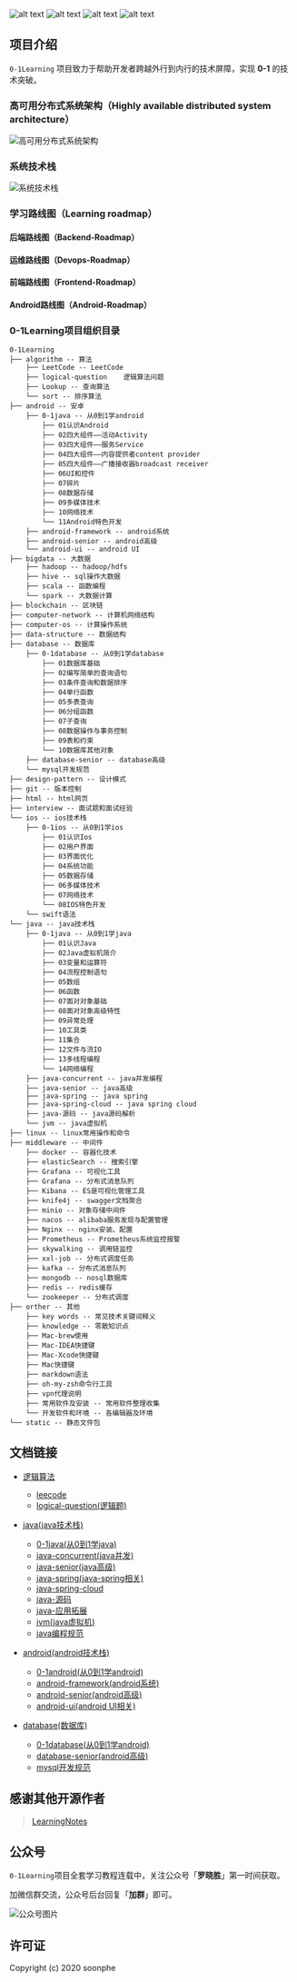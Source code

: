 ![alt text](static/common/svg/luoxiaosheng.svg "公众号")
![alt text](static/common/svg/luoxiaosheng_learning.svg "学习")
![alt text](static/common/svg/luoxiaosheng_wechat.svg "微信")
![alt text](static/common/svg/luoxiaosheng_gitee.svg "码云")

## 项目介绍

`0-1Learning` 项目致力于帮助开发者跨越外行到内行的技术屏障，实现 **0-1** 的技术突破。

### 高可用分布式系统架构（Highly available distributed system architecture）
![高可用分布式系统架构](static/architecture/highly_available_architecture.png "高可用分布式系统架构")


### 系统技术栈
![系统技术栈](static/architecture/system_technology_stack.png "系统技术栈")


### 学习路线图（Learning roadmap）

#### 后端路线图（Backend-Roadmap）

#### 运维路线图（Devops-Roadmap）

#### 前端路线图（Frontend-Roadmap）

#### Android路线图（Android-Roadmap）

### 0-1Learning项目组织目录
``````
0-1Learning
├── algorithm -- 算法
    ├── LeetCode -- LeetCode
    ├── logical-question    逻辑算法问题
    ├── Lookup -- 查询算法
    └── sort -- 排序算法
├── android -- 安卓
    ├── 0-1java -- 从0到1学android
        ├── 01认识Android
        ├── 02四大组件——活动Activity
        ├── 03四大组件——服务Service
        ├── 04四大组件——内容提供者content provider
        ├── 05四大组件——广播接收器broadcast receiver
        ├── 06UI和控件
        ├── 07碎片
        ├── 08数据存储
        ├── 09多媒体技术
        ├── 10网络技术
        └── 11Android特色开发
    ├── android-framework -- android系统
    ├── android-senior -- android高级
    └── android-ui -- android UI
├── bigdata -- 大数据
    ├── hadoop -- hadoop/hdfs
    ├── hive -- sql操作大数据
    ├── scala -- 函数编程
    └── spark -- 大数据计算
├── blockchain -- 区块链
├── computer-network -- 计算机网络结构
├── computer-os -- 计算操作系统
├── data-structure -- 数据结构
├── database -- 数据库
    ├── 0-1database -- 从0到1学database
        ├── 01数据库基础
        ├── 02编写简单的查询语句
        ├── 03条件查询和数据排序
        ├── 04单行函数
        ├── 05多表查询
        ├── 06分组函数
        ├── 07子查询
        ├── 08数据操作与事务控制
        ├── 09表和约束
        └── 10数据库其他对象
    ├── database-senior -- database高级
    └── mysql开发规范
├── design-pattern -- 设计模式
├── git -- 版本控制
├── html -- html网页
├── interview -- 面试题和面试经验
└── ios -- ios技术栈
    ├── 0-1ios -- 从0到1学ios
        ├── 01认识Ios
        ├── 02用户界面
        ├── 03界面优化
        ├── 04系统功能
        ├── 05数据存储
        ├── 06多媒体技术
        ├── 07网络技术
        └── 08IOS特色开发
    └── swift语法
└── java -- java技术栈
    ├── 0-1java -- 从0到1学java
        ├── 01认识Java
        ├── 02Java虚拟机简介
        ├── 03变量和运算符
        ├── 04流程控制语句
        ├── 05数组
        ├── 06函数
        ├── 07面对对象基础
        ├── 08面对对象高级特性
        ├── 09异常处理
        ├── 10工具类
        ├── 11集合
        ├── 12文件与流IO
        ├── 13多线程编程
        └── 14网络编程
    ├── java-concurrent -- java并发编程
    ├── java-senior -- java高级
    ├── java-spring -- java spring
    ├── java-spring-cloud -- java spring cloud
    ├── java-源码 -- java源码解析
    └── jvm -- java虚拟机
├── linux -- linux常用操作和命令
├── middleware -- 中间件
    ├── docker -- 容器化技术
    ├── elasticSearch -- 搜索引擎
    ├── Grafana -- 可视化工具
    ├── Grafana -- 分布式消息队列
    ├── Kibana -- ES是可视化管理工具
    ├── knife4j -- swagger文档聚合
    ├── minio -- 对象存储中间件
    ├── nacos -- alibaba服务发现与配置管理
    ├── Nginx -- nginx安装、配置
    ├── Prometheus -- Prometheus系统监控报警
    ├── skywalking -- 调用链监控
    ├── xxl-job -- 分布式调度任务
    ├── kafka -- 分布式消息队列
    ├── mongodb -- nosql数据库
    ├── redis -- redis缓存
    └── zookeeper -- 分布式调度
├── orther -- 其他
    ├── key words -- 常见技术关键词释义
    ├── knowledge -- 零散知识点
    ├── Mac-brew使用
    ├── Mac-IDEA快捷键
    ├── Mac-Xcode快捷键
    ├── Mac快捷键
    ├── markdown语法
    ├── oh-my-zsh命令行工具
    ├── vpn代理说明
    ├── 常用软件及安装 -- 常用软件整理收集
    └── 开发软件和环境 -- 各编辑器及环境
└── static -- 静态文件包
``````

## 文档链接
* [逻辑算法](https://github.com/soonphe/0-1Learning/tree/master/algorithm)
    * [leecode](https://github.com/soonphe/0-1Learning/tree/master/algorithm/LeeCode)
    * [logical-question(逻辑题)](https://github.com/soonphe/0-1Learning/tree/master/algorithm/logical-question)

* [java(java技术栈)](https://github.com/soonphe/0-1Learning/tree/master/java)
    * [0-1java(从0到1学java)](https://github.com/soonphe/0-1Learning/tree/master/java/0-1java)
    * [java-concurrent(java并发)](https://github.com/soonphe/0-1Learning/tree/master/java/java-concurrent)
    * [java-senior(java高级)](https://github.com/soonphe/0-1Learning/tree/master/java/java-senior)
    * [java-spring(java-spring相关)](https://github.com/soonphe/0-1Learning/tree/master/java/java-spring)
    * [java-spring-cloud](https://github.com/soonphe/0-1Learning/tree/master/java/java-spring-cloud)
    * [java-源码](https://github.com/soonphe/0-1Learning/tree/master/java/java源码)
    * [java-应用拓展](https://github.com/soonphe/0-1Learning/tree/master/java/java应用拓展)
    * [jvm(java虚拟机)](https://github.com/soonphe/0-1Learning/tree/master/java/jvm)
    * [java编程规范](https://github.com/soonphe/0-1Learning/tree/master/java/java编程规范.md)

* [android(android技术栈)](https://github.com/soonphe/0-1Learning/tree/master/java)
    * [0-1android(从0到1学android)](https://github.com/soonphe/0-1Learning/tree/master/android/0-1android)
    * [android-framework(android系统)](https://github.com/soonphe/0-1Learning/tree/master/android/android-framework)
    * [android-senior(android高级)](https://github.com/soonphe/0-1Learning/tree/master/android/android-senior)
    * [android-ui(android UI相关)](https://github.com/soonphe/0-1Learning/tree/master/android/android-ui)
    
* [database(数据库)](https://github.com/soonphe/0-1Learning/tree/master/database)
    * [0-1database(从0到1学android)](https://github.com/soonphe/0-1Learning/tree/master/database/0-1database)
    * [database-senior(android高级)](https://github.com/soonphe/0-1Learning/tree/master/database/database-senior)
    * [mysql开发规范](https://github.com/soonphe/0-1Learning/tree/master/database/mysql开发规范.md)



## 感谢其他开源作者
>  [LearningNotes](https://github.com/francistao/LearningNotes "")

## 公众号

`0-1Learning`项目全套学习教程连载中，关注公众号「**罗晓胜**」第一时间获取。

加微信群交流，公众号后台回复「**加群**」即可。

![公众号图片](static/common/luoxiaosheng_wechat_common.jpg)


## 许可证

Copyright (c) 2020 soonphe